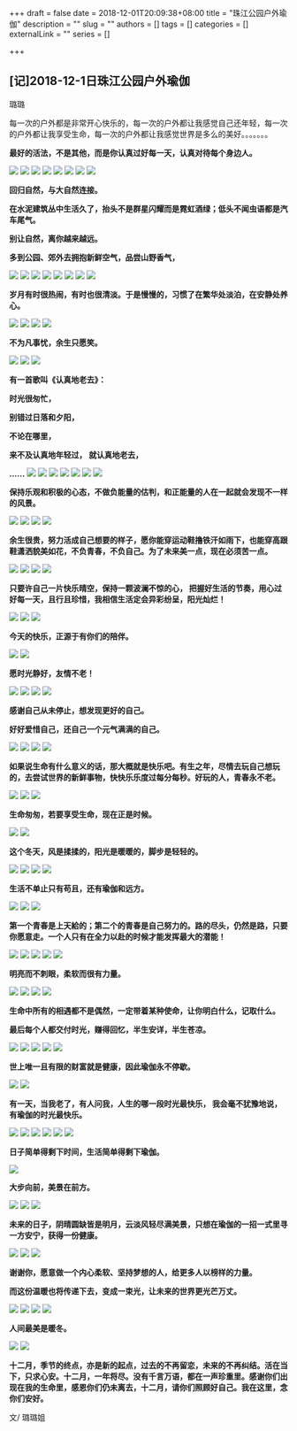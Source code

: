 +++
draft = false
date = 2018-12-01T20:09:38+08:00
title = "珠江公园户外瑜伽"
description = ""
slug = ""
authors = []
tags = []
categories = []
externalLink = ""
series = []

+++


## **[记]2018-12-1日珠江公园户外瑜伽**

璐璐 

每一次的户外都是非常开心快乐的，每一次的户外都让我感觉自己还年轻，每一次的户外都让我享受生命，每一次的户外都让我感觉世界是多么的美好。。。。。。。

**最好的活法，不是其他，而是你认真过好每一天，认真对待每个身边人。**

![](https://raw.githubusercontent.com/lshcool/pic/master/202112162255851.jpg)
![](https://raw.githubusercontent.com/lshcool/pic/master/202112162255852.jpg)
![](https://raw.githubusercontent.com/lshcool/pic/master/202112162255853.jpg)
![](https://raw.githubusercontent.com/lshcool/pic/master/202112162255854.jpg)
![](https://raw.githubusercontent.com/lshcool/pic/master/202112162255834.jpg)
![](https://raw.githubusercontent.com/lshcool/pic/master/202112162255855.jpg)
![](https://raw.githubusercontent.com/lshcool/pic/master/202112162255856.jpg)
![](https://raw.githubusercontent.com/lshcool/pic/master/202112162255857.jpg)

**回归自然，与大自然连接。**

**在水泥建筑丛中生活久了，抬头不是群星闪耀而是霓虹酒绿；低头不闻虫语都是汽车尾气。**

**别让自然，离你越来越远。**

 **多到公园、郊外去拥抱新鲜空气，品尝山野香气，**

![](https://raw.githubusercontent.com/lshcool/pic/master/202112162255835.jpg)
![](https://raw.githubusercontent.com/lshcool/pic/master/202112162255836.jpg)
![](https://raw.githubusercontent.com/lshcool/pic/master/202112162255837.jpg)
![](https://raw.githubusercontent.com/lshcool/pic/master/202112162255838.jpg)
![](https://raw.githubusercontent.com/lshcool/pic/master/202112162255839.jpg)
![](https://raw.githubusercontent.com/lshcool/pic/master/202112162255840.jpg)
![](https://raw.githubusercontent.com/lshcool/pic/master/202112162255841.jpg)
![](https://raw.githubusercontent.com/lshcool/pic/master/202112162255842.jpg)

 **岁月有时很热闹，有时也很清淡。于是慢慢的，习惯了在繁华处淡泊，在安静处养心。**

![](https://raw.githubusercontent.com/lshcool/pic/master/202112162255843.jpg)
![](https://raw.githubusercontent.com/lshcool/pic/master/202112162255844.jpg)
![](https://raw.githubusercontent.com/lshcool/pic/master/202112162255845.jpg)
![](https://raw.githubusercontent.com/lshcool/pic/master/202112162255846.jpg)

 **不为凡事忧，余生只愿笑。**

![](https://raw.githubusercontent.com/lshcool/pic/master/202112162255847.jpg)
![](https://raw.githubusercontent.com/lshcool/pic/master/202112162255848.jpg)
![](https://raw.githubusercontent.com/lshcool/pic/master/202112162255850.jpg)

 **有一首歌叫《认真地老去》：**

**时光很匆忙，**

 **别错过日落和夕阳，**

 **不论在哪里，**

 **来不及认真地年轻过，**
 **就认真地老去，**

 **......**
![](https://raw.githubusercontent.com/lshcool/pic/master/202112162255858.jpg)
![](https://raw.githubusercontent.com/lshcool/pic/master/202112162255859.jpg)
![](https://raw.githubusercontent.com/lshcool/pic/master/202112162255860.jpg)
![](https://raw.githubusercontent.com/lshcool/pic/master/202112162255861.jpg)
![](https://raw.githubusercontent.com/lshcool/pic/master/202112162255862.jpg)
![](https://raw.githubusercontent.com/lshcool/pic/master/202112162255863.jpg)
![](https://raw.githubusercontent.com/lshcool/pic/master/202112162255864.jpg)

 **保持乐观和积极的心态，不做负能量的估判，和正能量的人在一起就会发现不一样的风景。**

![](https://raw.githubusercontent.com/lshcool/pic/master/202112162255865.jpg)
![](https://raw.githubusercontent.com/lshcool/pic/master/202112162255866.jpg)
![](https://raw.githubusercontent.com/lshcool/pic/master/202112162255867.jpg)
![](https://raw.githubusercontent.com/lshcool/pic/master/202112162255868.jpg)

 **余生很贵，努力活成自己想要的样子，愿你能穿运动鞋撸铁汗如雨下，也能穿高跟鞋潇洒貌美如花，不负青春，不负自己。为了未来美一点，现在必须苦一点。**

![](https://raw.githubusercontent.com/lshcool/pic/master/202112162255869.jpg)
![](https://raw.githubusercontent.com/lshcool/pic/master/202112162255870.jpg)
![](https://raw.githubusercontent.com/lshcool/pic/master/202112162255872.jpg)
![](https://raw.githubusercontent.com/lshcool/pic/master/202112162255874.jpg)

 **只要许自己一片快乐晴空，保持一颗波澜不惊的心， 把握好生活的节奏，用心过好每一天，且行且珍惜，我相信生活定会异彩纷呈，阳光灿烂！**

![](https://raw.githubusercontent.com/lshcool/pic/master/202112162255875.jpg)
![](https://raw.githubusercontent.com/lshcool/pic/master/202112162255876.jpg)
![](https://raw.githubusercontent.com/lshcool/pic/master/202112162255877.jpg)

 **今天的快乐，正源于有你们的陪伴。**

![](https://raw.githubusercontent.com/lshcool/pic/master/202112162255878.jpg)
![](https://raw.githubusercontent.com/lshcool/pic/master/202112162255879.jpg)

 **愿时光静好，友情不老！**

![](https://raw.githubusercontent.com/lshcool/pic/master/202112162255880.jpg)
![](https://raw.githubusercontent.com/lshcool/pic/master/202112162255881.jpg)
![](https://raw.githubusercontent.com/lshcool/pic/master/202112162255882.jpg)
![](https://raw.githubusercontent.com/lshcool/pic/master/202112162255883.jpg)

**感谢自己从未停止，想发现更好的自己。**

 **好好爱惜自己，还自己一个元气满满的自己。**

![](https://raw.githubusercontent.com/lshcool/pic/master/202112162255884.jpg)
![](https://raw.githubusercontent.com/lshcool/pic/master/202112162255885.jpg)
![](https://raw.githubusercontent.com/lshcool/pic/master/202112162255886.jpg)
![](https://raw.githubusercontent.com/lshcool/pic/master/202112162255887.jpg)

 **如果说生命有什么意义的话，那大概就是快乐吧。有生之年，尽情去玩自己想玩的，去尝试世界的新鲜事物，快快乐乐度过每分每秒。好玩的人，青春永不老。**

![](https://raw.githubusercontent.com/lshcool/pic/master/202112162255888.jpg)
![](https://raw.githubusercontent.com/lshcool/pic/master/202112162255889.jpg)
![](https://raw.githubusercontent.com/lshcool/pic/master/202112162255891.jpg)

 **生命匆匆，若要享受生命，现在正是时候。**

![](https://raw.githubusercontent.com/lshcool/pic/master/202112162255892.jpg)
![](https://raw.githubusercontent.com/lshcool/pic/master/202112162255893.jpg)

 **这个冬天，风是揉揉的，阳光是暖暖的，脚步是轻轻的。**

![](https://raw.githubusercontent.com/lshcool/pic/master/202112162255894.jpg)
![](https://raw.githubusercontent.com/lshcool/pic/master/202112162255895.jpg)
![](https://raw.githubusercontent.com/lshcool/pic/master/202112162255896.jpg)
![](https://raw.githubusercontent.com/lshcool/pic/master/202112162255897.jpg)

 **生活不单止只有苟且，还有瑜伽和远方。**

![](https://raw.githubusercontent.com/lshcool/pic/master/202112162255898.jpg)
![](https://raw.githubusercontent.com/lshcool/pic/master/202112162255899.jpg)
![](https://raw.githubusercontent.com/lshcool/pic/master/202112162255900.jpg)

**第一个青春是上天給的；第二个的青春是自己努力的。路的尽头，仍然是路，只要你愿意走。一个人只有在全力以赴的时候才能发挥最大的潜能！**

![](https://raw.githubusercontent.com/lshcool/pic/master/202112162255901.jpg)
![](https://raw.githubusercontent.com/lshcool/pic/master/202112162255902.jpg)
![](https://raw.githubusercontent.com/lshcool/pic/master/202112162255903.jpg)
![](https://raw.githubusercontent.com/lshcool/pic/master/202112162255904.jpg)
![](https://raw.githubusercontent.com/lshcool/pic/master/202112162255905.jpg)

 **明亮而不刺眼，柔软而很有力量。**

![](https://raw.githubusercontent.com/lshcool/pic/master/202112162255906.jpg)
![](https://raw.githubusercontent.com/lshcool/pic/master/202112162255907.jpg)
![](https://raw.githubusercontent.com/lshcool/pic/master/202112162255908.jpg)
![](https://raw.githubusercontent.com/lshcool/pic/master/202112162255909.jpg)

 **生命中所有的相遇都不是偶然，一定带着某种使命，让你明白什么，记取什么。**

**最后每个人都交付时光，赚得回忆，半生安详，半生苍凉。**

![](https://raw.githubusercontent.com/lshcool/pic/master/202112162255910.jpg)
![](https://raw.githubusercontent.com/lshcool/pic/master/202112162255911.jpg)
![](https://raw.githubusercontent.com/lshcool/pic/master/202112162255912.jpg)
![](https://raw.githubusercontent.com/lshcool/pic/master/202112162255913.jpg)
![](https://raw.githubusercontent.com/lshcool/pic/master/202112162255914.jpg)

 **世上唯一且有限的财富就是健康，因此瑜伽永不停歇。**

![](https://raw.githubusercontent.com/lshcool/pic/master/202112162255915.jpg)
![](https://raw.githubusercontent.com/lshcool/pic/master/202112162255917.jpg)

 **有一天，当我老了，有人问我，人生的哪一段时光最快乐， 我会毫不犹豫地说，有瑜伽的时光最快乐。**

![](https://raw.githubusercontent.com/lshcool/pic/master/202112162255918.jpg)
![](https://raw.githubusercontent.com/lshcool/pic/master/202112162255919.jpg)
![](https://raw.githubusercontent.com/lshcool/pic/master/202112162255920.jpg)
![](https://raw.githubusercontent.com/lshcool/pic/master/202112162255921.jpg)
![](https://raw.githubusercontent.com/lshcool/pic/master/202112162255922.jpg)
![](https://raw.githubusercontent.com/lshcool/pic/master/202112162255923.jpg)

**日子简单得剩下时间，生活简单得剩下瑜伽。**

![](https://raw.githubusercontent.com/lshcool/pic/master/202112162255924.jpg)

 **大步向前，美景在前方。** 

![](https://raw.githubusercontent.com/lshcool/pic/master/202112162255925.jpg)
![](https://raw.githubusercontent.com/lshcool/pic/master/202112162255926.jpg)
![](https://raw.githubusercontent.com/lshcool/pic/master/202112162255927.jpg)

 **未来的日子，阴晴圆缺皆是明月，云淡风轻尽满美景，只想在瑜伽的一招一式里寻一方安宁，获得一份健康。**

![](https://raw.githubusercontent.com/lshcool/pic/master/202112162255928.jpg)
![](https://raw.githubusercontent.com/lshcool/pic/master/202112162255929.jpg)
![](https://raw.githubusercontent.com/lshcool/pic/master/202112162255930.jpg)

**谢谢你，愿意做一个内心柔软、坚持梦想的人，给更多人以榜样的力量。**

 **而这份温暖也将传递下去，变成一束光，让未来的世界更光芒万丈。**

![](https://raw.githubusercontent.com/lshcool/pic/master/202112162255931.jpg)
![](https://raw.githubusercontent.com/lshcool/pic/master/202112162255932.jpg)
![](https://raw.githubusercontent.com/lshcool/pic/master/202112162255933.jpg)
![](https://raw.githubusercontent.com/lshcool/pic/master/202112162255934.jpg)

 **人间最美是暖冬。**

![](https://raw.githubusercontent.com/lshcool/pic/master/202112162255935.jpg)
![](https://raw.githubusercontent.com/lshcool/pic/master/202112162255936.jpg)

**十二月，季节的终点，亦是新的起点，过去的不再留恋，未来的不再纠结。活在当下，只求心安。十二月，一年将尽。没有千言万语，都在一声珍重里。感谢你们出现在我的生命里，感恩你们仍未离去，十二月，请你们照顾好自己。我在这里，念你们安好。**

文/ 璐璐姐